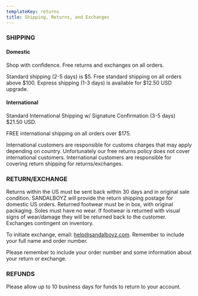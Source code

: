 ```yaml
---
templateKey: returns
title: Shipping, Returns, and Exchanges
---
```

### SHIPPING

#### Domestic

Shop with confidence. Free returns and exchanges on all orders.

Standard shipping (2-5 days) is $5. Free standard shipping on all orders above $100.
Express shipping (1-3 days) is available for $12.50 USD upgrade.

#### International

Standard International Shipping w/ Signature Confirmation (3-5 days) $21.50 USD.

FREE international shipping on all orders over $175.

International customers are responsible for customs charges that may apply depending on country.
Unfortunately our free returns policy does not cover international customers. International customers are responsible for covering return shipping for returns/exchanges.


### RETURN/EXCHANGE

Returns within the US must be sent back within 30 days and in original sale condition. SANDALBOYZ will provide the return shipping postage for domestic US orders. Returned footwear must be in box, with original packaging. Soles must have no wear. If footwear is returned with visual signs of wear/damage they will be returned back to the customer. Exchanges contingent on inventory.

To initiate exchange, email: help@sandalboyz.com. Remember to include your full name and order number.

Please remember to include your order number and some information about your return or exchange.

### REFUNDS

Please allow up to 10 business days for funds to return to your account.
